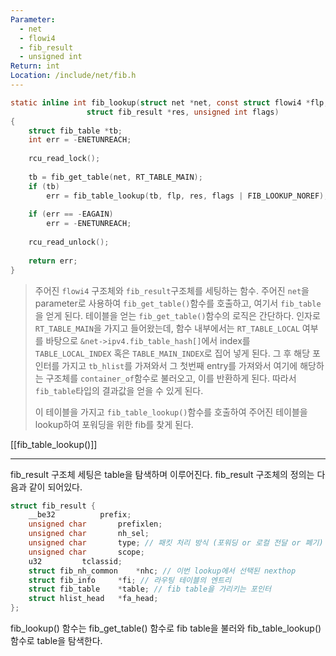 ```yaml
---
Parameter:
  - net
  - flowi4
  - fib_result
  - unsigned int
Return: int
Location: /include/net/fib.h
---
```

```c
static inline int fib_lookup(struct net *net, const struct flowi4 *flp,
                 struct fib_result *res, unsigned int flags)
{
    struct fib_table *tb;
    int err = -ENETUNREACH;
  
    rcu_read_lock();
  
    tb = fib_get_table(net, RT_TABLE_MAIN);
    if (tb)
        err = fib_table_lookup(tb, flp, res, flags | FIB_LOOKUP_NOREF); // [[fib_table_lookup()]]
  
    if (err == -EAGAIN)
        err = -ENETUNREACH;
  
    rcu_read_unlock();
  
    return err;
}
```

>주어진 `flowi4` 구조체와 `fib_result`구조체를 세팅하는 함수. 주어진 `net`을 parameter로 사용하여 `fib_get_table()`함수를 호출하고, 여기서 `fib_table`을 얻게 된다.
>테이블을 얻는 `fib_get_table()`함수의 로직은 간단하다. 인자로 `RT_TABLE_MAIN`을 가지고 들어왔는데, 함수 내부에서는 `RT_TABLE_LOCAL` 여부를 바탕으로 `&net->ipv4.fib_table_hash[]`에서 index를 `TABLE_LOCAL_INDEX` 혹은 `TABLE_MAIN_INDEX`로 집어 넣게 된다.
>그 후 해당 포인터를 가지고 `tb_hlist`를 가져와서 그 첫번째 entry를 가져와서 여기에 해당하는 구조체를 `container_of`함수로 불러오고, 이를 반환하게 된다. 따라서 `fib_table`타입의 결과값을 얻을 수 있게 된다.
>
>이 테이블을 가지고 `fib_table_lookup()`함수를 호출하여 주어진 테이블을 lookup하여 포워딩을 위한 fib를 찾게 된다.

[[fib_table_lookup()]]

---
fib_result 구조체 세팅은 table을 탐색하며 이루어진다. fib_result 구조체의 정의는 다음과 같이 되어있다.

```c
struct fib_result {
	__be32			prefix;
	unsigned char		prefixlen;
	unsigned char		nh_sel; 
	unsigned char		type; // 패킷 처리 방식 (포워딩 or 로컬 전달 or 폐기)
	unsigned char		scope; 
	u32			tclassid;
	struct fib_nh_common	*nhc; // 이번 lookup에서 선택된 nexthop 
	struct fib_info		*fi; // 라우팅 테이블의 엔트리 
	struct fib_table	*table; // fib table을 가리키는 포인터
	struct hlist_head	*fa_head;
};
```

fib_lookup() 함수는 fib_get_table() 함수로 fib table을 불러와 fib_table_lookup() 함수로 table을 탐색한다.